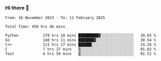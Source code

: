 ### Hi there 👋

<!--
**floyiac/floyiac** is a ✨ _special_ ✨ repository because its `README.md` (this file) appears on your GitHub profile.

Here are some ideas to get you started:

- 🔭 I’m currently working on ...
- 🌱 I’m currently learning ...
- 👯 I’m looking to collaborate on ...
- 🤔 I’m looking for help with ...
- 💬 Ask me about ...
- 📫 How to reach me: ...
- 😄 Pronouns: ...
- ⚡ Fun fact: ...
-->

<!--START_SECTION:waka-->

```txt
From: 16 November 2023 - To: 11 February 2025

Total Time: 458 hrs 46 mins

Python           179 hrs 10 mins █████████▓░░░░░░░░░░░░░░░   39.03 %
Go               140 hrs 11 mins ███████▓░░░░░░░░░░░░░░░░░   30.54 %
C++              111 hrs 17 mins ██████░░░░░░░░░░░░░░░░░░░   24.24 %
C                7 hrs 27 mins   ▒░░░░░░░░░░░░░░░░░░░░░░░░   01.63 %
Text             6 hrs 59 mins   ▒░░░░░░░░░░░░░░░░░░░░░░░░   01.52 %
```

<!--END_SECTION:waka-->
